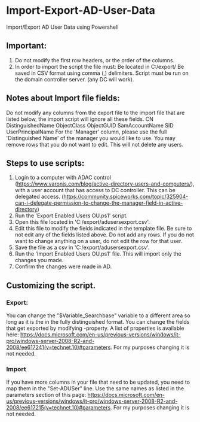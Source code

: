 # Import-Export-AD-User-Data
Import/Export AD User Data using Powershell

## Important:
1) Do not modify the first row headers, or the order of the columns.
2) In order to import the script the file must:
	Be located in C:/export/
	Be saved in CSV format using comma (,) delimiters.
	Script must be run on the domain controller server. (any DC will work).


## Notes about Import file fields:
Do not modify any columns from the export file to the import file that are listed below, the import script will ignore all these fields.
CN
DistinguishedName
ObjectClass
ObjectGUID
SamAccountName
SID
UserPrincipalName
For the 'Manager' column, please use the full 'Distinguished Name' of the manager you would like to use.
You may remove rows that you do not want to edit. This will not delete any users.


## Steps to use scripts:
1) Login to a computer with ADAC control (https://www.varonis.com/blog/active-directory-users-and-computers/), with a user account that has access to DC controller. This can be delegated access. (https://community.spiceworks.com/topic/325904-can-i-delegate-permission-to-change-the-manager-field-in-active-directory)
2) Run the 'Export Enabled Users OU.ps1' script.
3) Open this file located in 'C:/export/adusersexport.csv'.
4) Edit this file to modify the fields indicated in the template file. Be sure to not edit any of the fields listed above.
	Do not add any rows.
	If you do not want to change anything on a user, do not edit the row for that user.
5) Save the file as a csv in 'C:/export/adusersexport.csv'.
6) Run the 'Import Enabled Users OU.ps1' file. This will import only the changes you made.
7) Confirm the changes were made in AD.

## Customizing the script.
### Export:
You can change the "$Variable_Searchbase" variable to a different area so long as it is the in the fully distinguished format.
You can change the fields that get exported by modifying -property. A list of properties is available here: https://docs.microsoft.com/en-us/previous-versions/windows/it-pro/windows-server-2008-R2-and-2008/ee617241(v=technet.10)#parameters. For my purposes changing it is not needed.

### Import
If you have more columns in your file that need to be updated, you need to map them in the "Set-ADUSer" line. Use the same names as listed in the parameters section of this page: https://docs.microsoft.com/en-us/previous-versions/windows/it-pro/windows-server-2008-R2-and-2008/ee617215(v=technet.10)#parameters. For my purposes changing it is not needed.
